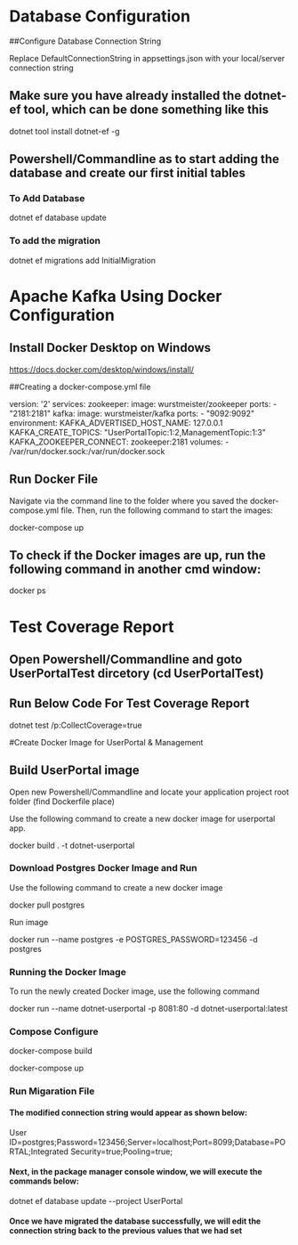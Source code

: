 # Database Configuration
##Configure Database Connection String 

Replace DefaultConnectionString in appsettings.json with your local/server  connection string

## Make sure you have already installed the dotnet-ef tool, which can be done something like this

dotnet tool install dotnet-ef -g

## Powershell/Commandline as to start adding the database and create our first initial tables
### To Add Database

dotnet ef database update

### To add the migration

dotnet ef migrations add InitialMigration

# Apache Kafka Using Docker Configuration
## Install Docker Desktop on Windows
https://docs.docker.com/desktop/windows/install/

##Creating a docker-compose.yml file

version: '2'
services:
  zookeeper:
    image: wurstmeister/zookeeper
    ports:
      - "2181:2181"
  kafka:
    image: wurstmeister/kafka
    ports:
      - "9092:9092"
    environment:
      KAFKA_ADVERTISED_HOST_NAME: 127.0.0.1
      KAFKA_CREATE_TOPICS: "UserPortalTopic:1:2,ManagementTopic:1:3"
      KAFKA_ZOOKEEPER_CONNECT: zookeeper:2181
    volumes:
      - /var/run/docker.sock:/var/run/docker.sock


## Run Docker File

Navigate via the command line to the folder where you saved the docker-compose.yml file.
Then, run the following command to start the images:

docker-compose up

## To check if the Docker images are up, run the following command in another cmd window:

docker ps

# Test Coverage Report 
## Open Powershell/Commandline and goto UserPortalTest dircetory (cd UserPortalTest)
## Run Below Code For Test Coverage Report 

dotnet test /p:CollectCoverage=true

#Create Docker Image for UserPortal & Management 

## Build UserPortal image

Open new Powershell/Commandline and locate your application project root folder (find Dockerfile place)

Use the following command to create a new docker image for userportal app.

docker build . -t dotnet-userportal

### Download Postgres Docker Image and Run

Use the following command to create a new docker image 

docker pull postgres

Run image

docker run --name postgres -e POSTGRES_PASSWORD=123456 -d postgres

### Running the Docker Image

To run the newly created Docker image, use the following command

docker run --name dotnet-userportal -p 8081:80 -d dotnet-userportal:latest

### Compose Configure

docker-compose build

docker-compose up

### Run Migaration File
#### The modified connection string would appear as shown below:

User ID=postgres;Password=123456;Server=localhost;Port=8099;Database=PORTAL;Integrated Security=true;Pooling=true;

#### Next, in the package manager console window, we will execute the commands below:

dotnet ef database update --project UserPortal

#### Once we have migrated the database successfully, we will edit the connection string back to the previous values that we had set